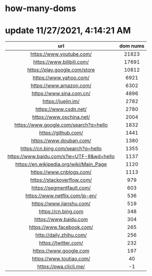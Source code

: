 # how-many-doms

# update 11/27/2021, 4:14:21 AM

url | dom nums
:-: | :-:
https://www.youtube.com/ | 21823
https://www.bilibili.com/ | 17691
https://play.google.com/store | 10812
https://www.yahoo.com/ | 6921
https://www.amazon.com/ | 6302
https://www.sina.com.cn/ | 4896
https://juejin.im/ | 2782
https://www.csdn.net/ | 2780
https://www.oschina.net/ | 2004
https://www.google.com/search?q=hello | 1832
https://github.com/ | 1441
https://www.douban.com/ | 1380
https://cn.bing.com/search?q=hello | 1355
https://www.baidu.com/s?ie=UTF-8&wd=hello | 1137
https://en.wikipedia.org/wiki/Main_Page | 1120
https://www.cnblogs.com/ | 1113
https://stackoverflow.com/ | 979
https://segmentfault.com/ | 603
https://www.netflix.com/jp-en/ | 536
https://www.jianshu.com/ | 519
https://cn.bing.com | 348
https://www.baidu.com | 304
https://www.facebook.com/ | 265
http://daily.zhihu.com/ | 256
https://twitter.com/ | 232
https://www.google.com | 197
https://www.toutiao.com/ | 40
https://pwa.clicli.me/ | -1

